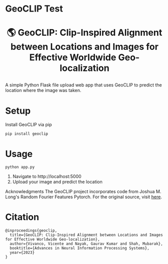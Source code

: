 # GeoCLIP Test
# <p align="center">🌎 GeoCLIP: Clip-Inspired Alignment between Locations and Images for Effective Worldwide Geo-localization</p>

A simple Python Flask file upload web app that uses GeoCLIP to predict the location where the image was taken.

# Setup

Install GeoCLIP via pip

```
pip install geoclip
```

# Usage

```
python app.py
```

1. Navigate to http://localhost:5000
2. Upload your image and predict the location

Acknowledgments
The GeoCLIP project incorporates code from Joshua M. Long's Random Fourier Features Pytorch. For the original source, visit [here](https://github.com/jmclong/random-fourier-features-pytorch).

# Citation

```
@inproceedings{geoclip,
  title={GeoCLIP: Clip-Inspired Alignment between Locations and Images for Effective Worldwide Geo-localization},
  author={Vivanco, Vicente and Nayak, Gaurav Kumar and Shah, Mubarak},
  booktitle={Advances in Neural Information Processing Systems},
  year={2023}
}
```

